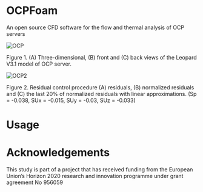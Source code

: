 # OCPFoam
An open source CFD software for the flow and thermal analysis of OCP servers

![OCP](https://user-images.githubusercontent.com/89465885/164973779-05e188ba-f645-4e2c-a579-e36468c17234.jpg)

Figure 1. (A) Three-dimensional, (B) front and (C) back views of the Leopard V3.1 model of OCP server.  

![OCP2](https://user-images.githubusercontent.com/89465885/164973808-08815c7c-c071-48c6-bfb6-f27ca39dc4e1.jpg)

Figure 2. Residual control procedure (A) residuals, (B) normalized residuals and (C) the last 20% of normalized residuals with linear approximations. (Sp = -0.038, SUx = -0.015, SUy = -0.03, SUz = -0.033)

# Usage

# Acknowledgements
This study is part of a project that has received funding from the European Union’s Horizon 2020 research and innovation programme under grant agreement No 956059




